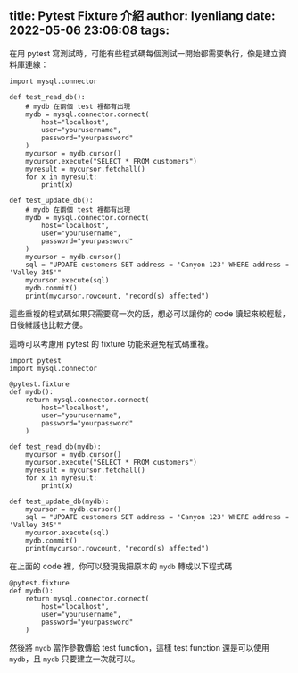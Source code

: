 title: Pytest Fixture 介紹
author: lyenliang
date: 2022-05-06 23:06:08
tags:
---
在用 pytest 寫測試時，可能有些程式碼每個測試一開始都需要執行，像是建立資料庫連線：


```
import mysql.connector

def test_read_db():
    # mydb 在兩個 test 裡都有出現
    mydb = mysql.connector.connect(
        host="localhost",
        user="yourusername",
        password="yourpassword"
    )
    mycursor = mydb.cursor() 
    mycursor.execute("SELECT * FROM customers")
    myresult = mycursor.fetchall()
    for x in myresult:
        print(x)

def test_update_db():
	# mydb 在兩個 test 裡都有出現
    mydb = mysql.connector.connect(
        host="localhost",
        user="yourusername",
        password="yourpassword"
    )
    mycursor = mydb.cursor()
    sql = "UPDATE customers SET address = 'Canyon 123' WHERE address = 'Valley 345'"
    mycursor.execute(sql)
    mydb.commit()
    print(mycursor.rowcount, "record(s) affected")
```

這些重複的程式碼如果只需要寫一次的話，想必可以讓你的 code 讀起來較輕鬆，日後維護也比較方便。

這時可以考慮用 pytest 的 fixture 功能來避免程式碼重複。

```
import pytest
import mysql.connector

@pytest.fixture
def mydb():
    return mysql.connector.connect(
        host="localhost",
        user="yourusername",
        password="yourpassword"
    )

def test_read_db(mydb):
    mycursor = mydb.cursor()
    mycursor.execute("SELECT * FROM customers")
    myresult = mycursor.fetchall()
    for x in myresult:
        print(x)

def test_update_db(mydb):
    mycursor = mydb.cursor()
    sql = "UPDATE customers SET address = 'Canyon 123' WHERE address = 'Valley 345'"
    mycursor.execute(sql)
    mydb.commit()
    print(mycursor.rowcount, "record(s) affected")
```

在上面的 code 裡，你可以發現我把原本的 `mydb` 轉成以下程式碼

```
@pytest.fixture
def mydb():
    return mysql.connector.connect(
        host="localhost",
        user="yourusername",
        password="yourpassword"
    )
```

然後將 `mydb` 當作參數傳給 test function，這樣 test function 還是可以使用 `mydb`，且 `mydb` 只要建立一次就可以。
